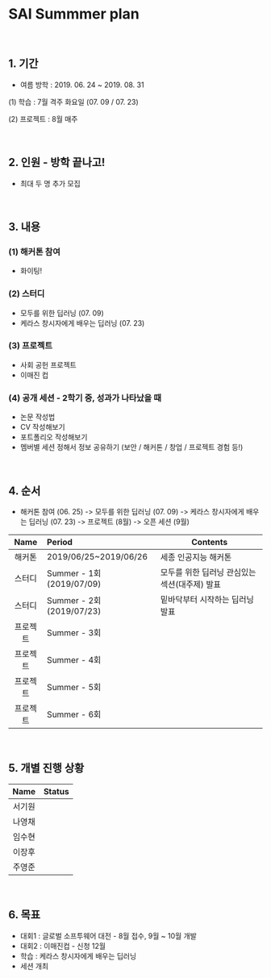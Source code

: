 # SAI Summmer plan

<br>

## 1. 기간
 - 여름 방학 : 2019. 06. 24 ~ 2019. 08. 31
 
 (1) 학습 : 7월 격주 화요일 (07. 09 / 07. 23)
 
 (2) 프로젝트 : 8월 매주

<br>

## 2. 인원 - 방학 끝나고!
 - 최대 두 명 추가 모집

<br>

## 3. 내용
### (1) 해커톤 참여
  - 화이팅!
  
### (2) 스터디
  - 모두를 위한 딥러닝 (07. 09)
  - 케라스 창시자에게 배우는 딥러닝 (07. 23)
  
### (3) 프로젝트
  - 사회 공헌 프로젝트
  - 이매진 컵
 
### (4) 공개 세션 - 2학기 중, 성과가 나타났을 때
  - 논문 작성법
  - CV 작성해보기
  - 포트폴리오 작성해보기
  - 멤버별 세션 정해서 정보 공유하기 (보안 / 해커톤 / 창업 / 프로젝트 경험 등!)
 
<br>

## 4. 순서
 - 해커톤 참여 (06. 25) -> 모두를 위한 딥러닝 (07. 09) -> 케라스 창시자에게 배우는 딥러닝 (07. 23) -> 프로젝트 (8월) -> 오픈 세션 (9월)
 
 
| Name | Period | Contents |
|:---:|:---|---|
| 해커톤 | 2019/06/25~2019/06/26 | 세종 인공지능 해커톤 |
| 스터디 | Summer - 1회 (2019/07/09) | 모두를 위한 딥러닝 관심있는 섹션(대주제) 발표 |
| 스터디 | Summer - 2회 (2019/07/23) | 밑바닥부터 시작하는 딥러닝 발표 |
| 프로젝트 | Summer - 3회 |  |
| 프로젝트 | Summer - 4회 |  |
| 프로젝트 | Summer - 5회 |  |
| 프로젝트 | Summer - 6회 |  |




<br>

## 5. 개별 진행 상황


| Name | Status |
|:---:|:---|
| 서기원 | |
| 나영채 | |
| 임수현 | |
| 이장후 | |
| 주영준 | |

<br>




## 6. 목표
  - 대회1 : 글로벌 소프투웨어 대전 - 8월 접수, 9월 ~ 10월 개발
  - 대회2 : 이매진컵 - 신청 12월
  - 학습 : 케라스 창시자에게 배우는 딥러닝
  - 세션 개최
